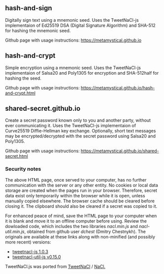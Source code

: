 ## hash-and-sign
Digitally sign text using a mnemonic seed.
Uses the TweetNaCl-js implementaion of Ed25519 DSA (Digital Signature Algorithm) and SHA-512 for hashing the mnemonic seed.

Github page with usage instructions: https://metamystical.github.io

## hash-and-crypt
Simple encryption using a mnemonic seed.
Uses the TweetNaCl-js implementaion of Salsa20 and Poly1305 for encryption and SHA-512half for hashing the seed.

Github page with usage instructions: https://metamystical.github.io/hash-and-crypt.html

## shared-secret.github.io
Create a secret password known only to you and another party, without ever communicating it.
Uses the TweetNaCl-js implementaion of Curve25519 Diffie-Hellman key exchange.
Optionally, short text messages may be encrypted/decrypted with the secret password
using Salsa20 and Poly1305.

Github page with usage instructions: https://metamystical.github.io/shared-secret.html

### Security notes
  <p>The above HTML page, once served to your computer, has no further communication
  with the server or any other entity. No cookies or local data storage are created when
  the pages run in your browser. Therefore, secret data exist only temporarily within
  the browser while it is open, unless manually copied elsewhere.
  The browser cache should be cleared before closing it. The clipboard should
  also be cleared if a secret was copied to it.</p>
  <p>For enhanced peace of mind, save the HTML page to your computer when it is blank and move it
  to an offline computer before using. Review the dowloaded code, which includes the two libraries <i>nacl.min.js</i>
  and <i>nacl-util.min.js</i>, obtained from github user <i>dchest</i> (Dmitry Chestnykh).
  The originals are available at these links along with non-minified (and possibly more recent) versions:</p>
  <ul>
  <li><a href="https://github.com/dchest/tweetnacl-js/releases/tag/1.0.3">tweetnacl-js 1.0.3</a></li>
  <li><a href="https://github.com/dchest/tweetnacl-util-js/releases/tag/v0.15.0">tweetnacl-util-js v0.15.0</a></li>
  </ul>
  <p>TweetNaCl.js was ported from <a href="http://tweetnacl.cr.yp.to/">TweetNaCl</a> / <a href="http://nacl.cr.yp.to/">NaCl.</a></p>




